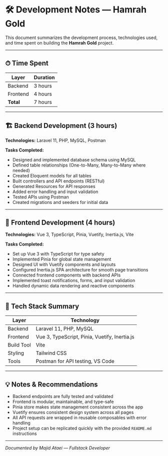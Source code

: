 # 🛠 Development Notes — Hamrah Gold

This document summarizes the development process, technologies used, and time spent on building the **Hamrah Gold** project.

---

## ⏱ Time Spent

| Layer      | Duration |
|------------|----------|
| Backend    | 3 hours  |
| Frontend   | 4 hours  |
| **Total** | 7 hours  |

---

## 🏗 Backend Development (3 hours)

**Technologies:** Laravel 11, PHP, MySQL, Postman  

**Tasks Completed:**
- Designed and implemented database schema using MySQL  
- Defined table relationships (One-to-Many, Many-to-Many where needed)  
- Created Eloquent models for all tables  
- Built controllers and API endpoints (RESTful)  
- Generated Resources for API responses  
- Added error handling and input validation  
- Tested APIs using Postman  
- Created migrations and seeders for initial data  

---

## 🎨 Frontend Development (4 hours)

**Technologies:** Vue 3, TypeScript, Pinia, Vuetify, Inertia.js, Vite  

**Tasks Completed:**
- Set up Vue 3 with TypeScript for type safety  
- Implemented Pinia for global state management  
- Designed UI with Vuetify components and layouts  
- Configured Inertia.js SPA architecture for smooth page transitions  
- Connected frontend components with backend APIs  
- Implemented toast notifications, forms, and input validation  
- Handled dynamic data rendering and reactive components  

---

## 🧩 Tech Stack Summary

| Layer | Technology |
|-------|------------|
| Backend | Laravel 11, PHP, MySQL |
| Frontend | Vue 3, TypeScript, Pinia, Vuetify, Inertia.js |
| Build Tool | Vite |
| Styling | Tailwind CSS |
| Tools | Postman for API testing, VS Code |

---

## 💡 Notes & Recommendations

- Backend endpoints are fully tested and validated  
- Frontend is modular, maintainable, and type-safe  
- Pinia store makes state management consistent across the app  
- Vuetify ensures consistent design system across all pages  
- All API requests are wrapped in reusable composables with error handling  
- Project setup can be replicated quickly with the provided `README.md` instructions  

---

*Documented by Majid Ataei — Fullstack Developer*
